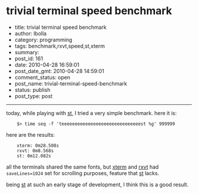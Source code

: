 # trivial terminal speed benchmark

- title: trivial terminal speed benchmark
- author: lbolla
- category: programming
- tags: benchmark,rxvt,speed,st,xterm
- summary: 
- post_id: 161
- date: 2010-04-28 16:59:01
- post_date_gmt: 2010-04-28 14:59:01
- comment_status: open
- post_name: trivial-terminal-speed-benchmark
- status: publish
- post_type: post

----------------

today, while playing with [st][1], I tried a very simple benchmark. here it is:
    
    	$> time seq -f 'teeeeeeeeeeeeeeeeeeeeeeeeeeeeeest %g' 999999
    

here are the results:
    
    	xterm: 0m28.508s
    	rxvt: 0m8.568s
    	st: 0m12.082s
    

all the terminals shared the same fonts, but [xterm][2] and [rxvt][3] had `saveLines=1024` set for scrolling purposes, feature that [st][1] lacks.

being [st][1] at such an early stage of development, I think this is a good result.

   [1]: http://st.suckless.org
   [2]: http://invisible-island.net/xterm/
   [3]: http://sourceforge.net/projects/rxvt/